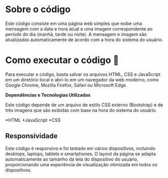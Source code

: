 # Sobre o código

Este código consiste em uma página web simples que exibe uma mensagem com a data e hora atual e uma imagem correspondente ao período do dia (manhã, tarde ou noite). A mensagem e imagem são atualizadas automaticamente de acordo com a hora do sistema do usuário.

# Como executar o código 👋

Para executar o código, basta salvar os arquivos HTML, CSS e JavaScript em um diretório local e abri-lo em um navegador da web moderno, como Google Chrome, Mozilla Firefox, Safari ou Microsoft Edge.

**Dependências e Tecnologias Utilizadas**

Este código depende de um arquivo de estilo CSS externo (Bootstrap) e de três imagens que são exibidas com base na hora do sistema do usuário.

*HTML
*JavaScript
*CSS

## Responsividade

Este código é responsivo e foi testado em vários dispositivos, incluindo desktops, laptops, tablets e smartphones. O layout da página se adapta automaticamente ao tamanho da tela do dispositivo do usuário, proporcionando uma experiência de visualização otimizada em todos os dispositivos.
